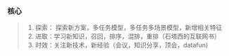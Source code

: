 ### 核心
>1. 探索： 探索新方案，多任务模型，多任务多场景模型，新增相关特征
>2. 进取：学习新知识，召回，排序，混排，重排（石塔西的互联网书）
>3. 时效：关注新技术，新经验（会议，知识分享，顶会，datafun)
